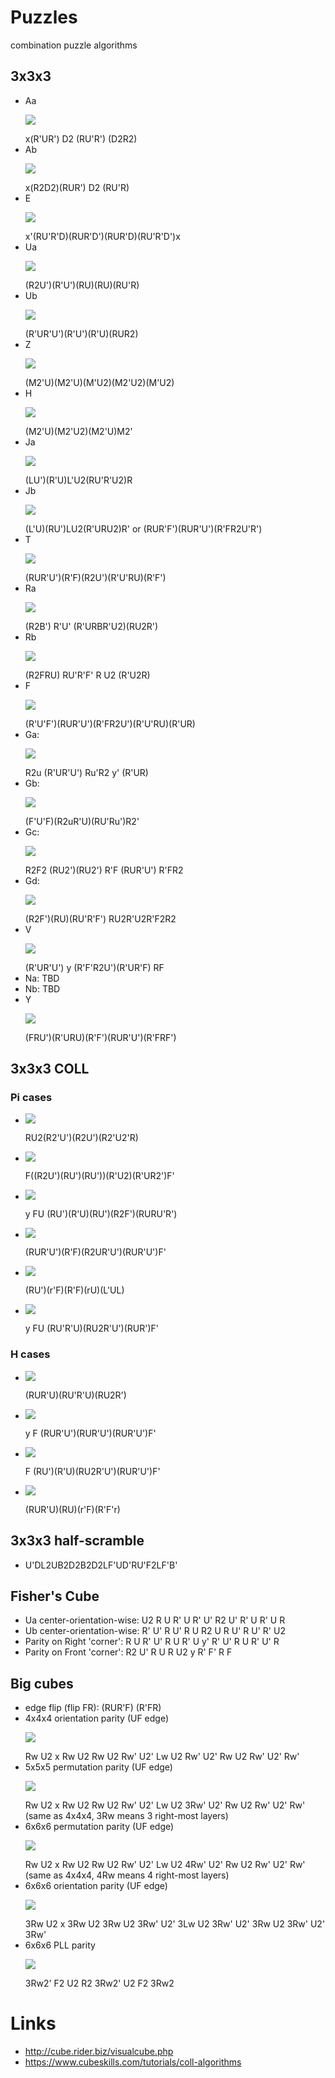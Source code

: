 # Puzzles
combination puzzle algorithms

## 3x3x3
* Aa <p align="bottom"><img src="http://cube.rider.biz/visualcube.php?fmt=svg&size=200&view=plan&ac=black&cc=grey&arw=U0U2-s7,U2U8-s7,U8U0-s7"/></p> x(R'UR') D2 (RU'R') (D2R2)
* Ab <p align="bottom"><img src="http://cube.rider.biz/visualcube.php?fmt=svg&size=200&view=plan&ac=black&cc=grey&arw=U0U8-s7,U8U2-s7,U2U0-s7"></p> x(R2D2)(RUR') D2 (RU'R)
* E <p align="bottom"><img src="http://cube.rider.biz/visualcube.php?fmt=svg&size=200&view=plan&ac=black&cc=grey&arw=U0U6,U6U0,U2U8,U8U2"/></p> x'(RU'R'D)(RUR'D')(RUR'D)(RU'R'D')x
* Ua <p align="bottom"><img src="http://cube.rider.biz/visualcube.php?fmt=svg&size=200&view=plan&ac=black&cc=grey&arw=U3U5-s7,U5U1-s7,U1U3-s7"/></p> (R2U')(R'U')(RU)(RU)(RU'R)
* Ub <p align="bottom"><img src="http://cube.rider.biz/visualcube.php?fmt=svg&size=200&view=plan&ac=black&cc=grey&arw=U5U3-s7,U3U1-s7,U1U5-s7"/></p> (R'UR'U')(R'U')(R'U)(RUR2)
* Z <p align="bottom"><img src="http://cube.rider.biz/visualcube.php?fmt=svg&size=200&view=plan&ac=black&cc=grey&arw=U3U1,U1U3,U7U5,U5U7"/></p> (M2'U)(M2'U)(M'U2)(M2'U2)(M'U2)
* H <p align="bottom"><img src="http://cube.rider.biz/visualcube.php?fmt=svg&size=200&view=plan&ac=black&cc=grey&arw=U1U7,U7U1,U3U5,U5U3"/></p> (M2'U)(M2'U2)(M2'U)M2'
* Ja <p align="bottom"><img src="http://cube.rider.biz/visualcube.php?fmt=svg&size=200&view=plan&ac=black&cc=grey&arw=U1U5-s7,U5U1-s7,U2U8-s7,U8U2-s7"/></p> (LU')(R'U)L'U2(RU'R'U2)R
* Jb <p align="bottom"><img src="http://cube.rider.biz/visualcube.php?fmt=svg&size=200&view=plan&ac=black&cc=grey&arw=U7U5-s7,U5U7-s7,U2U8-s7,U8U2-s7"/></p> (L'U)(RU')LU2(R'URU2)R'  or  (RUR'F')(RUR'U')(R'FR2U'R')
* T <p align="bottom"><img src="http://cube.rider.biz/visualcube.php?fmt=svg&size=200&view=plan&ac=black&cc=grey&arw=U3U5-s7,U5U3-s7,U2U8-s7,U8U2-s7"/></p> (RUR'U')(R'F)(R2U')(R'U'RU)(R'F')
* Ra <p align="bottom"><img src="http://cube.rider.biz/visualcube.php?fmt=svg&size=200&view=plan&ac=black&cc=grey&arw=U1U3,U3U1,U2U8,U8U2"/></p> (R2B') R'U' (R'URBR'U2)(RU2R')
* Rb <p align="bottom"><img src="http://cube.rider.biz/visualcube.php?fmt=svg&size=200&view=plan&ac=black&cc=grey&arw=U3U7,U7U3,U2U8,U8U2"/></p> (R2FRU) RU'R'F' R U2 (R'U2R)
* F <p align="bottom"><img src="http://cube.rider.biz/visualcube.php?fmt=svg&size=200&view=plan&ac=black&cc=grey&arw=U2U8,U8U2,U1U7,U7U1"/></p> (R'U'F')(RUR'U')(R'FR2U')(R'U'RU)(R'UR)
* Ga: <p align="bottom"><img src="http://cube.rider.biz/visualcube.php?fmt=svg&size=200&view=plan&ac=black&cc=grey&arw=U0U2-s7,U6U0-s7,U2U6-s7,U1U3-s7,U3U5-s7,U5U1-s7"/></p> R2u (R'UR'U') Ru'R2 y' (R'UR)
* Gb: <p align="bottom"><img src="http://cube.rider.biz/visualcube.php?fmt=svg&size=200&view=plan&ac=black&cc=grey&arw=U0U6-s7,U6U2-s7,U2U0-s7,U3U1-s7,U5U3-s7,U1U5-s7"/></p> (F'U'F)(R2uR'U)(RU'Ru')R2'
* Gc: <p align="bottom"><img src="http://cube.rider.biz/visualcube.php?fmt=svg&size=200&view=plan&ac=black&cc=grey&arw=U2U0-s7,U8U2-s7,U0U8-s7,U3U1-s7,U5U3-s7,U1U5-s7"/></p> R2F2 (RU2')(RU2') R'F (RUR'U') R'FR2
* Gd: <p align="bottom"><img src="http://cube.rider.biz/visualcube.php?fmt=svg&size=200&view=plan&ac=black&cc=grey&arw=U0U2-s7,U2U8-s7,U8U0-s7,U1U3-s7,U3U5-s7,U5U1-s7"/></p> (R2F')(RU)(RU'R'F') RU2R'U2R'F2R2
* V <p align="bottom"><img src="http://cube.rider.biz/visualcube.php?fmt=svg&size=200&view=plan&ac=black&cc=grey&arw=U0U8,U8U0,U1U5,U5U1"/></p> (R'UR'U') y (R'F'R2U')(R'UR'F) RF
* Na: TBD
* Nb: TBD
* Y <p align="bottom"><img src="http://cube.rider.biz/visualcube.php?fmt=svg&size=200&view=plan&ac=black&cc=grey&arw=U0U8,U8U0,U3U1,U1U3"/></p> (FRU')(R'URU)(R'F')(RUR'U')(R'FRF')

## 3x3x3 COLL
### Pi cases
* <p align="bottom"><img src="http://cube.rider.biz/visualcube.php?fmt=svg&size=200&view=plan&stage=coll&ac=black&cc=grey&case=RU2R2U'R2U'R2U2R"></p>RU2(R2'U')(R2U')(R2'U2'R)
* <p align="bottom"><img src="http://cube.rider.biz/visualcube.php?fmt=svg&size=200&view=plan&stage=coll&ac=black&cc=grey&case=FR2U'RU'RU'R'U2R'UR2F'"></p>F((R2U')(RU')(RU'))(R'U2)(R'UR2')F'
* <p align="bottom"><img src="http://cube.rider.biz/visualcube.php?fmt=svg&size=200&view=plan&stage=coll&ac=black&cc=grey&case=yFURU'R'URU'R2F'RURU'R'"></p>y FU (RU')(R'U)(RU')(R2F')(RURU'R')
* <p align="bottom"><img src="http://cube.rider.biz/visualcube.php?fmt=svg&size=200&view=plan&stage=coll&ac=black&cc=grey&case=RUR'U'R'FR2UR'U'RUR'U'F'"></p>(RUR'U')(R'F)(R2UR'U')(RUR'U')F'
* <p align="bottom"><img src="http://cube.rider.biz/visualcube.php?fmt=svg&size=200&view=plan&stage=coll&ac=black&cc=grey&case=RU'r'FR'FrUL'UL"></p>(RU')(r'F)(R'F)(rU)(L'UL)
* <p align="bottom"><img src="http://cube.rider.biz/visualcube.php?fmt=svg&size=200&view=plan&stage=coll&ac=black&cc=grey&case=yFURU'R'URU2R'U'RUR'F'"></p>y FU (RU'R'U)(RU2R'U')(RUR')F'
### H cases
* <p align="bottom"><img src="http://cube.rider.biz/visualcube.php?fmt=svg&size=200&view=plan&stage=coll&ac=black&cc=grey&case=RUR'URU'R'URU2R'"></p>(RUR'U)(RU'R'U)(RU2R')
* <p align="bottom"><img src="http://cube.rider.biz/visualcube.php?fmt=svg&size=200&view=plan&stage=coll&ac=black&cc=grey&case=yFRUR'U'RUR'U'RUR'U'F'"></p>y F (RUR'U')(RUR'U')(RUR'U')F'
* <p align="bottom"><img src="http://cube.rider.biz/visualcube.php?fmt=svg&size=200&view=plan&stage=coll&ac=black&cc=grey&case=FRU'R'URU2R'U'RUR'U'F'"></p>F (RU')(R'U)(RU2R'U')(RUR'U')F'
* <p align="bottom"><img src="http://cube.rider.biz/visualcube.php?fmt=svg&size=200&view=plan&stage=coll&ac=black&cc=grey&case=RUR'URUr'FR'F'r"></p>(RUR'U)(RU)(r'F)(R'F'r)

## 3x3x3 half-scramble
* U'DL2UB2D2B2D2LF'UD'RU'F2LF'B'

## Fisher's Cube
* Ua center-orientation-wise: U2 R U R' U R' U' R2 U' R' U R' U R
* Ub center-orientation-wise: R' U' R U' R U R2 U R U' R U' R' U2
* Parity on Right 'corner': R U R' U' R U R' U y' R' U' R U R' U' R
* Parity on Front 'corner': R2 U' R U R U2 y R' F' R F

## Big cubes
* edge flip (flip FR): (RUR'F) (R'FR)
* 4x4x4 orientation parity (UF edge) <p align="bottom"><img src="http://cube.rider.biz/visualcube.php?fmt=svg&size=200&pzl=4&view=plan&cc=grey&fc=yyyyyyyyyyyyybbyrrrrrrrrrrrrrrrrbyybbbbbbbbbbbbbwwwwwwwwwwwwwwwwoooooooooooooooogggggggggggggggg"/></p> Rw U2 x Rw U2 Rw U2 Rw' U2' Lw U2 Rw' U2' Rw U2 Rw' U2' Rw'
* 5x5x5 permutation parity (UF edge) <p align="bottom"><img src="http://cube.rider.biz/visualcube.php?fmt=svg&size=200&pzl=5&view=plan&cc=grey&fc=yyyyyyyyyyyyyyyyyyyyybybyrrrrrrrrrrrrrrrrrrrrrrrrrbybybbbbbbbbbbbbbbbbbbbbbwwwwwwwwwwwwwwwwwwwwwwwwwoooooooooooooooooooooooooggggggggggggggggggggggggg"/></p> Rw U2 x Rw U2 Rw U2 Rw' U2' Lw U2 3Rw' U2' Rw U2 Rw' U2' Rw'  (same as 4x4x4, 3Rw means 3 right-most layers)
* 6x6x6 permutation parity (UF edge) <p align="bottom"><img src="http://cube.rider.biz/visualcube.php?fmt=svg&size=200&pzl=6&view=plan&cc=grey&fc=yyyyyyyyyyyyyyyyyyyyyyyyyyyyyyyybbyyrrrrrrrrrrrrrrrrrrrrrrrrrrrrrrrrrrrrbbyybbbbbbbbbbbbbbbbbbbbbbbbbbbbbbbbwwwwwwwwwwwwwwwwwwwwwwwwwwwwwwwwwwwwoooooooooooooooooooooooooooooooooooogggggggggggggggggggggggggggggggggggg"/></p> Rw U2 x Rw U2 Rw U2 Rw' U2' Lw U2 4Rw' U2' Rw U2 Rw' U2' Rw'  (same as 4x4x4, 4Rw means 4 right-most layers)
* 6x6x6 orientation parity (UF edge) <p align="bottom"><img src="http://cube.rider.biz/visualcube.php?fmt=svg&size=200&pzl=6&view=plan&cc=grey&fc=yyyyyyyyyyyyyyyyyyyyyyyyyyyyyybbbbbbrrrrrrrrrrrrrrrrrrrrrrrrrrrrrrrrrrrryyyyyybbbbbbbbbbbbbbbbbbbbbbbbbbbbbbwwwwwwwwwwwwwwwwwwwwwwwwwwwwwwwwwwwwoooooooooooooooooooooooooooooooooooogggggggggggggggggggggggggggggggggggg"/></p> 3Rw U2 x 3Rw U2 3Rw U2 3Rw' U2' 3Lw U2 3Rw' U2' 3Rw U2 3Rw' U2' 3Rw'
* 6x6x6 PLL parity <p align="bottom"><img src="http://cube.rider.biz/visualcube.php?fmt=svg&size=200&pzl=6&view=plan&cc=grey&fc=yyyyyyyyyyyyyyyyyyyyyyyyyyyyyyyyyyyyrrrrrrrrrrrrrrrrrrrrrrrrrrrrrrrrrrrrbggggbbbbbbbbbbbbbbbbbbbbbbbbbbbbbbbwwwwwwwwwwwwwwwwwwwwwwwwwwwwwwwwwwwwoooooooooooooooooooooooooooooooooooogbbbbggggggggggggggggggggggggggggggg"/></p> 3Rw2' F2 U2 R2 3Rw2' U2 F2 3Rw2



# Links
* http://cube.rider.biz/visualcube.php
* https://www.cubeskills.com/tutorials/coll-algorithms
